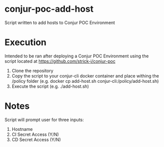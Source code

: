 # conjur-poc-add-host
Script written to add hosts to Conjur POC Environment

# Execution
Intended to be ran after deploying a Conjur POC Environment using the script located at https://github.com/strick-j/conjur-poc
1. Clone the repository
2. Copy the script to your conjur-cli docker container and place withing the /policy folder (e.g. docker cp add-host.sh conjur-cli:/policy/add-host.sh)
3. Execute the script (e.g. ./add-host.sh)

# Notes
Script will prompt user for three inputs:
1. Hostname
2. CI Secret Access (Y/N)
3. CD Secret Access (Y/N)
